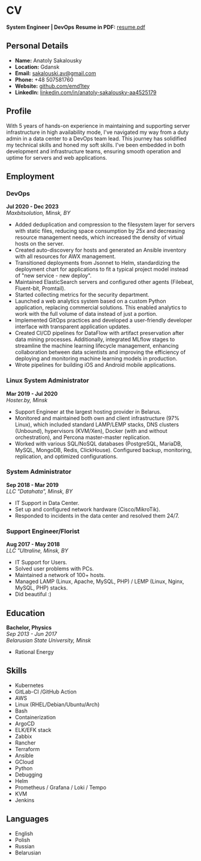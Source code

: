 # CV 

**System Engineer | DevOps**
**Resume in PDF:** [resume.pdf](/cv/resume.pdf)

## Personal Details
- **Name:** Anatoly Sakalousky
- **Location:** Gdansk
- **Email:** sakalouski.av@gmail.com
- **Phone:** +48 507581760
- **Website:** [github.com/emd1tey](https://github.com/emd1tey)
- **LinkedIn:** [linkedin.com/in/anatoly-sakalousky-aa4525179](https://linkedin.com/in/anatoly-sakalousky-aa4525179)

## Profile
With 5 years of hands-on experience in maintaining and supporting server infrastructure in high availability mode, I've navigated my way from a duty admin in a data center to a DevOps team lead. This journey has solidified my technical skills and honed my soft skills. I've been embedded in both development and infrastructure teams, ensuring smooth operation and uptime for servers and web applications.

## Employment

### DevOps
**Jul 2020 - Dec 2023**  
*Maxbitsolution, Minsk, BY*

- Added deduplication and compression to the filesystem layer for servers with static files, reducing space consumption by 25x and decreasing resource management needs, which increased the density of virtual hosts on the server.
- Created auto-discovery for hosts and generated an Ansible inventory with all resources for AWX management.
- Transitioned deployments from Jsonnet to Helm, standardizing the deployment chart for applications to fit a typical project model instead of "new service - new deploy".
- Maintained ElasticSearch servers and configured other agents (Filebeat, Fluent-bit, Promtail).
- Started collecting metrics for the security department.
- Launched a web analytics system based on a custom Python application, replacing commercial solutions. This enabled analytics to work with the full volume of data instead of just a portion.
- Implemented GitOps practices and developed a user-friendly developer interface with transparent application updates.
- Created CI/CD pipelines for DataFlow with artifact preservation after data mining processes. Additionally, integrated MLflow stages to streamline the machine learning lifecycle management, enhancing collaboration between data scientists and improving the efficiency of deploying and monitoring machine learning models in production.
- Wrote pipelines for building iOS and Android mobile applications.

### Linux System Administrator
**Mar 2019 - Jul 2020**  
*Hoster.by, Minsk*

- Support Engineer at the largest hosting provider in Belarus.
- Monitored and maintained both own and client infrastructure (97% Linux), which included standard LAMP/LEMP stacks, DNS clusters (Unbound), hypervisors (KVM/Xen), Docker (with and without orchestration), and Percona master-master replication.
- Worked with various SQL/NoSQL databases (PostgreSQL, MariaDB, MySQL, MongoDB, Redis, ClickHouse). Configured backup, monitoring, replication, and optimized configurations.

### System Administrator
**Sep 2018 - Mar 2019**  
*LLC "Datahata", Minsk, BY*

- IT Support in Data Center.
- Set up and configured network hardware (Cisco/MikroTik).
- Responded to incidents in the data center and resolved them 24/7.

### Support Engineer/Florist
**Aug 2017 - May 2018**  
*LLC "Ultraline, Minsk, BY*

- IT Support for Users.
- Solved user problems with PCs.
- Maintained a network of 100+ hosts.
- Managed LAMP (Linux, Apache, MySQL, PHP) / LEMP (Linux, Nginx, MySQL, PHP) stacks.
- Did beautiful :)

## Education
**Bachelor, Physics**  
*Sep 2013 - Jun 2017*  
*Belarusian State University, Minsk*

- Rational Energy

## Skills
- Kubernetes
- GitLab-CI /GitHub Action
- AWS
- Linux (RHEL/Debian/Ubuntu/Arch)
- Bash
- Containerization
- ArgoCD
- ELK/EFK stack
- Zabbix
- Rancher
- Terraform
- Ansible
- GCloud
- Python
- Debugging
- Helm
- Prometheus / Grafana / Loki / Tempo
- KVM
- Jenkins

## Languages
- English
- Polish
- Russian
- Belarusian

